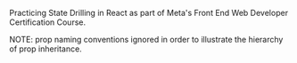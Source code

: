 Practicing State Drilling in React as part of Meta's Front End Web Developer Certification Course.

NOTE: prop naming conventions ignored in order to illustrate the hierarchy of prop inheritance.
